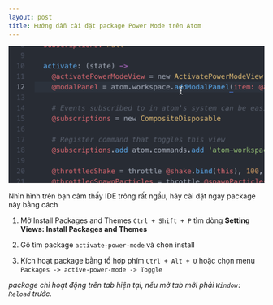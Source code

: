 ```yaml
---
layout: post
title: Hướng dẫn cài đặt package Power Mode trên Atom
---
```


![](/images/active-power-mode.gif)

<!--break-->

Nhìn hình trên bạn cảm thấy IDE trông rất ngầu, hãy cài đặt ngay package này bằng cách 

1. Mở Install Packages and Themes `Ctrl + Shift + P` tìm dòng **Setting Views: Install Packages and Themes**

2. Gõ tìm package `activate-power-mode` và chọn install

3. Kích hoạt package bằng tổ hợp phím `Ctrl + Alt + O` hoặc chọn menu `Packages -> active-power-mode -> Toggle` 

*package chỉ hoạt động trên tab hiện tại, nếu mở tab mới phải `Window: Reload` trước.*






